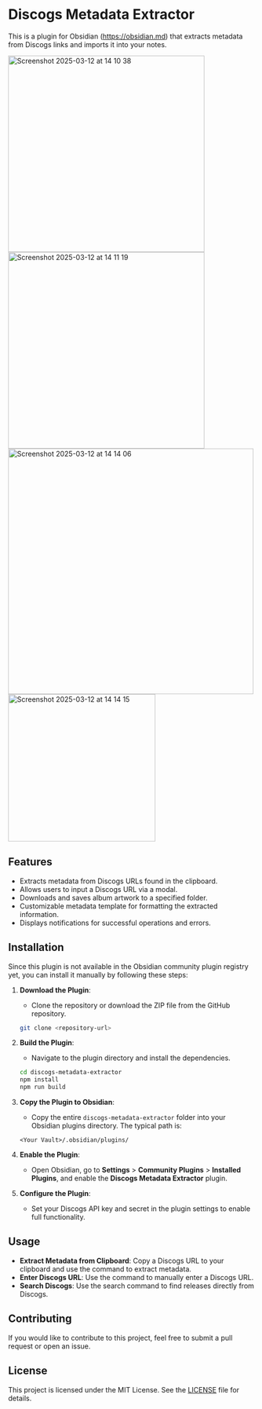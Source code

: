 # Discogs Metadata Extractor

This is a plugin for Obsidian (https://obsidian.md) that extracts metadata from Discogs links and imports it into your notes.

<img width="400" alt="Screenshot 2025-03-12 at 14 10 38" src="https://github.com/user-attachments/assets/c4afcb40-6c99-40e2-82b8-c0c823b68aad" />

<img width="400" alt="Screenshot 2025-03-12 at 14 11 19" src="https://github.com/user-attachments/assets/03fb3a6a-efbf-4740-b730-c2af63505208" />
<img width="500" alt="Screenshot 2025-03-12 at 14 14 06" src="https://github.com/user-attachments/assets/9af4b7ff-1e48-4da7-a5da-7d1ea92713f7" />
<img width="300" alt="Screenshot 2025-03-12 at 14 14 15" src="https://github.com/user-attachments/assets/883a4163-40f3-4292-853d-403596129641" />

## Features

- Extracts metadata from Discogs URLs found in the clipboard.
- Allows users to input a Discogs URL via a modal.
- Downloads and saves album artwork to a specified folder.
- Customizable metadata template for formatting the extracted information.
- Displays notifications for successful operations and errors.

## Installation

Since this plugin is not available in the Obsidian community plugin registry yet, you can install it manually by following these steps:

1. **Download the Plugin**:
   - Clone the repository or download the ZIP file from the GitHub repository.

   ```bash
   git clone <repository-url>
   ```

2. **Build the Plugin**:
   - Navigate to the plugin directory and install the dependencies.

   ```bash
   cd discogs-metadata-extractor
   npm install
   npm run build
   ```

3. **Copy the Plugin to Obsidian**:
   - Copy the entire `discogs-metadata-extractor` folder into your Obsidian plugins directory. The typical path is:

   ```
   <Your Vault>/.obsidian/plugins/
   ```

4. **Enable the Plugin**:
   - Open Obsidian, go to **Settings** > **Community Plugins** > **Installed Plugins**, and enable the **Discogs Metadata Extractor** plugin.

5. **Configure the Plugin**:
   - Set your Discogs API key and secret in the plugin settings to enable full functionality.

## Usage

- **Extract Metadata from Clipboard**: Copy a Discogs URL to your clipboard and use the command to extract metadata.
- **Enter Discogs URL**: Use the command to manually enter a Discogs URL.
- **Search Discogs**: Use the search command to find releases directly from Discogs.

## Contributing

If you would like to contribute to this project, feel free to submit a pull request or open an issue.

## License

This project is licensed under the MIT License. See the [LICENSE](LICENSE) file for details.
